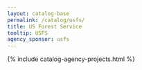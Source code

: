 ```yaml
---
layout: catalog-base
permalink: /catalog/usfs/
title: US Forest Service
tooltip: USFS
agency_sponsor: usfs
---
```


{% include catalog-agency-projects.html %}